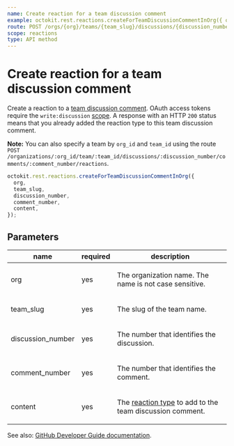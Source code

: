 ```yaml
---
name: Create reaction for a team discussion comment
example: octokit.rest.reactions.createForTeamDiscussionCommentInOrg({ org, team_slug, discussion_number, comment_number, content })
route: POST /orgs/{org}/teams/{team_slug}/discussions/{discussion_number}/comments/{comment_number}/reactions
scope: reactions
type: API method
---
```


# Create reaction for a team discussion comment

Create a reaction to a [team discussion comment](https://docs.github.com/rest/teams/discussion-comments#get-a-discussion-comment). OAuth access tokens require the `write:discussion` [scope](https://docs.github.com/apps/building-oauth-apps/understanding-scopes-for-oauth-apps/). A response with an HTTP `200` status means that you already added the reaction type to this team discussion comment.

**Note:** You can also specify a team by `org_id` and `team_id` using the route `POST /organizations/:org_id/team/:team_id/discussions/:discussion_number/comments/:comment_number/reactions`.

```js
octokit.rest.reactions.createForTeamDiscussionCommentInOrg({
  org,
  team_slug,
  discussion_number,
  comment_number,
  content,
});
```

## Parameters

<table>
  <thead>
    <tr>
      <th>name</th>
      <th>required</th>
      <th>description</th>
    </tr>
  </thead>
  <tbody>
    <tr><td>org</td><td>yes</td><td>

The organization name. The name is not case sensitive.

</td></tr>
<tr><td>team_slug</td><td>yes</td><td>

The slug of the team name.

</td></tr>
<tr><td>discussion_number</td><td>yes</td><td>

The number that identifies the discussion.

</td></tr>
<tr><td>comment_number</td><td>yes</td><td>

The number that identifies the comment.

</td></tr>
<tr><td>content</td><td>yes</td><td>

The [reaction type](https://docs.github.com/rest/reactions/reactions#about-reactions) to add to the team discussion comment.

</td></tr>
  </tbody>
</table>

See also: [GitHub Developer Guide documentation](https://docs.github.com/rest/reactions/reactions#create-reaction-for-a-team-discussion-comment).
